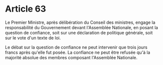 # Article 63

Le Premier Ministre, après délibération du Conseil des ministres, engage la responsabilité du Gouvernement devant l'Assemblée Nationale, en posant la question de confiance, soit sur une déclaration de politique générale, soit sur le vote d'un texte de loi.

Le débat sur la question de confiance ne peut intervenir que trois jours francs après qu'elle fut posée. La confiance ne peut être refusée qu'à la majorité absolue des membres composant l'Assemblée Nationale.
